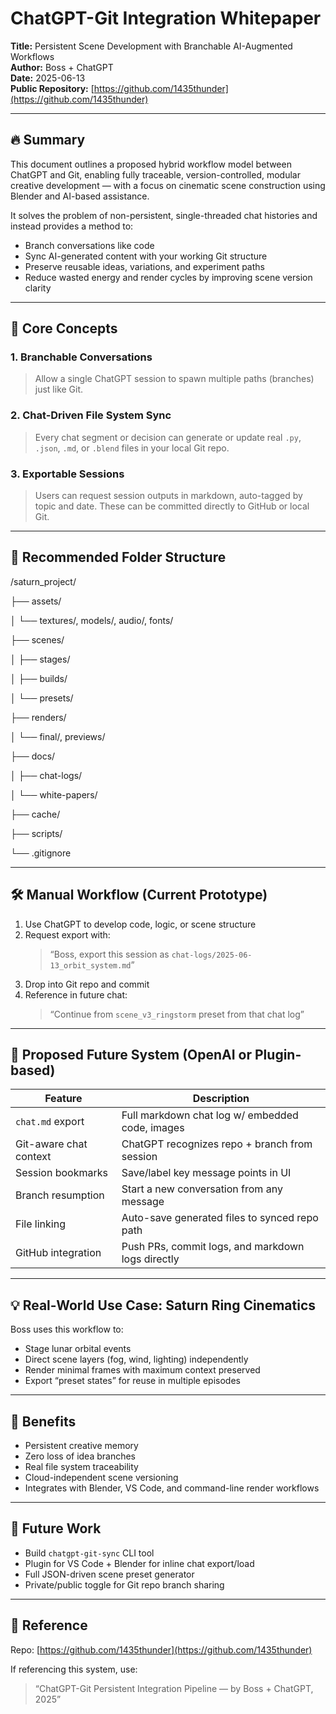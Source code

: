 # ChatGPT-Git Integration Whitepaper  
**Title:** Persistent Scene Development with Branchable AI-Augmented Workflows  
**Author:** Boss + ChatGPT  
**Date:** 2025-06-13  
**Public Repository:** [https://github.com/1435thunder](https://github.com/1435thunder)

---

## 🔥 Summary

This document outlines a proposed hybrid workflow model between ChatGPT and Git, enabling fully traceable, version-controlled, modular creative development — with a focus on cinematic scene construction using Blender and AI-based assistance.

It solves the problem of non-persistent, single-threaded chat histories and instead provides a method to:

- Branch conversations like code
- Sync AI-generated content with your working Git structure
- Preserve reusable ideas, variations, and experiment paths
- Reduce wasted energy and render cycles by improving scene version clarity

---

## 🧱 Core Concepts

### 1. **Branchable Conversations**
> Allow a single ChatGPT session to spawn multiple paths (branches) just like Git.

### 2. **Chat-Driven File System Sync**
> Every chat segment or decision can generate or update real `.py`, `.json`, `.md`, or `.blend` files in your local Git repo.

### 3. **Exportable Sessions**
> Users can request session outputs in markdown, auto-tagged by topic and date. These can be committed directly to GitHub or local Git.

---

## 📂 Recommended Folder Structure

/saturn_project/

├── assets/

│ └── textures/, models/, audio/, fonts/

├── scenes/

│ ├── stages/

│ ├── builds/

│ └── presets/

├── renders/

│ └── final/, previews/

├── docs/

│ ├── chat-logs/

│ └── white-papers/

├── cache/

├── scripts/

└── .gitignore

---

## 🛠 Manual Workflow (Current Prototype)

1. Use ChatGPT to develop code, logic, or scene structure
2. Request export with:
   > “Boss, export this session as `chat-logs/2025-06-13_orbit_system.md`”
3. Drop into Git repo and commit
4. Reference in future chat:
   > “Continue from `scene_v3_ringstorm` preset from that chat log”

---

## 🚀 Proposed Future System (OpenAI or Plugin-based)

| Feature | Description |
|--------|-------------|
| `chat.md` export | Full markdown chat log w/ embedded code, images |
| Git-aware chat context | ChatGPT recognizes repo + branch from session |
| Session bookmarks | Save/label key message points in UI |
| Branch resumption | Start a new conversation from any message |
| File linking | Auto-save generated files to synced repo path |
| GitHub integration | Push PRs, commit logs, and markdown logs directly |

---

## 💡 Real-World Use Case: Saturn Ring Cinematics

Boss uses this workflow to:
- Stage lunar orbital events
- Direct scene layers (fog, wind, lighting) independently
- Render minimal frames with maximum context preserved
- Export “preset states” for reuse in multiple episodes

---

## 🌱 Benefits

- Persistent creative memory
- Zero loss of idea branches
- Real file system traceability
- Cloud-independent scene versioning
- Integrates with Blender, VS Code, and command-line render workflows

---

## 🧠 Future Work

- Build `chatgpt-git-sync` CLI tool
- Plugin for VS Code + Blender for inline chat export/load
- Full JSON-driven scene preset generator
- Private/public toggle for Git repo branch sharing

---

## 🔗 Reference

Repo: [https://github.com/1435thunder](https://github.com/1435thunder)

If referencing this system, use:
> “ChatGPT-Git Persistent Integration Pipeline — by Boss + ChatGPT, 2025”
